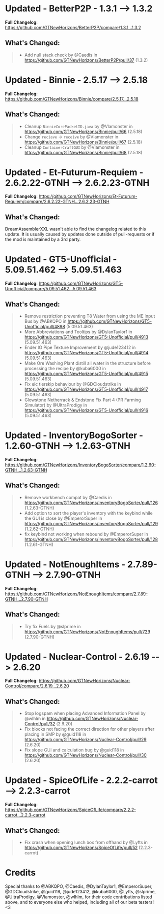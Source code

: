 # Updated - BetterP2P - 1.3.1 --> 1.3.2
**Full Changelog**: https://github.com/GTNewHorizons/BetterP2P/compare/1.3.1...1.3.2

## What's Changed:
>* Add null stack check by @Caedis in https://github.com/GTNewHorizons/BetterP2P/pull/37 (1.3.2)

# Updated - Binnie - 2.5.17 --> 2.5.18
**Full Changelog**: https://github.com/GTNewHorizons/Binnie/compare/2.5.17...2.5.18

## What's Changed:
>* Cleanup `BinnieCorePacketID.java` by @Vlamonster in https://github.com/GTNewHorizons/Binnie/pull/66 (2.5.18)
>* Change `recieve` -> `receive` by @Vlamonster in https://github.com/GTNewHorizons/Binnie/pull/67 (2.5.18)
>* Cleanup `ContainerCraftGUI` by @Vlamonster in https://github.com/GTNewHorizons/Binnie/pull/68 (2.5.18)

# Updated - Et-Futurum-Requiem - 2.6.2.22-GTNH --> 2.6.2.23-GTNH
**Full Changelog**: https://github.com/GTNewHorizons/Et-Futurum-Requiem/compare/2.6.2.22-GTNH...2.6.2.23-GTNH

## What's Changed:
DreamAssemblerXXL wasn't able to find the changelog related to this update. It is usually caused by updates done outside of pull-requests or if the mod is maintained by a 3rd party.
# Updated - GT5-Unofficial - 5.09.51.462 --> 5.09.51.463
**Full Changelog**: https://github.com/GTNewHorizons/GT5-Unofficial/compare/5.09.51.462...5.09.51.463

## What's Changed:
>* Remove restriction preventing T8 Water from using the ME Input Bus by @ABKQPO in https://github.com/GTNewHorizons/GT5-Unofficial/pull/4898 (5.09.51.463)
>* More Abbreviations and Tooltips by @DylanTaylor1 in https://github.com/GTNewHorizons/GT5-Unofficial/pull/4913 (5.09.51.463)
>* Ender IO Pipe Texture Improvement by @jude123412 in https://github.com/GTNewHorizons/GT5-Unofficial/pull/4914 (5.09.51.463)
>* Make Ore Washing Plant distill all water in the structure before processing the recipe by @kuba6000 in https://github.com/GTNewHorizons/GT5-Unofficial/pull/4915 (5.09.51.463)
>* Fix eic tierskip behaviour by @GDCloudstrike in https://github.com/GTNewHorizons/GT5-Unofficial/pull/4917 (5.09.51.463)
>* Glowstone Netherrack & Endstone Fix Part 4 (PR Farming Simulator) by @UltraProdigy in https://github.com/GTNewHorizons/GT5-Unofficial/pull/4916 (5.09.51.463)

# Updated - InventoryBogoSorter - 1.2.60-GTNH --> 1.2.63-GTNH
**Full Changelog**: https://github.com/GTNewHorizons/InventoryBogoSorter/compare/1.2.60-GTNH...1.2.63-GTNH

## What's Changed:
>* Remove workbench compat by @Caedis in https://github.com/GTNewHorizons/InventoryBogoSorter/pull/126 (1.2.63-GTNH)
>* Add option to sort the player's inventory with the keybind while the GUI is close by @EmperorSuper in https://github.com/GTNewHorizons/InventoryBogoSorter/pull/129 (1.2.62-GTNH)
>* fix keybind not working when rebound by @EmperorSuper in https://github.com/GTNewHorizons/InventoryBogoSorter/pull/128 (1.2.61-GTNH)

# Updated - NotEnoughItems - 2.7.89-GTNH --> 2.7.90-GTNH
**Full Changelog**: https://github.com/GTNewHorizons/NotEnoughItems/compare/2.7.89-GTNH...2.7.90-GTNH

## What's Changed:
>* Try fix Fuels by @slprime in https://github.com/GTNewHorizons/NotEnoughItems/pull/729 (2.7.90-GTNH)

# Updated - Nuclear-Control - 2.6.19 --> 2.6.20
**Full Changelog**: https://github.com/GTNewHorizons/Nuclear-Control/compare/2.6.19...2.6.20

## What's Changed:
>* Stop logspam when placing Advanced Information Panel by @wlhlm in https://github.com/GTNewHorizons/Nuclear-Control/pull/32 (2.6.20)
>* Fix blocks not facing the correct direction for other players after placing in SMP by @guid118 in https://github.com/GTNewHorizons/Nuclear-Control/pull/29 (2.6.20)
>* Fix slope GUI and calculation bug by @guid118 in https://github.com/GTNewHorizons/Nuclear-Control/pull/30 (2.6.20)

# Updated - SpiceOfLife - 2.2.2-carrot --> 2.2.3-carrot
**Full Changelog**: https://github.com/GTNewHorizons/SpiceOfLife/compare/2.2.2-carrot...2.2.3-carrot

## What's Changed:
>* Fix crash when opening lunch box from offhand by @Lyfts in https://github.com/GTNewHorizons/SpiceOfLife/pull/52 (2.2.3-carrot)

# Credits
Special thanks to @ABKQPO, @Caedis, @DylanTaylor1, @EmperorSuper, @GDCloudstrike, @guid118, @jude123412, @kuba6000, @Lyfts, @slprime, @UltraProdigy, @Vlamonster, @wlhlm, for their code contributions listed above, and to everyone else who helped, including all of our beta testers! <3
